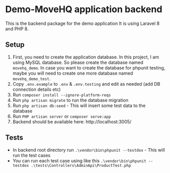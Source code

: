 # Demo-MoveHQ application backend
This is the backend package for the demo application
It is using Laravel 8 and PHP 8.

## Setup
1) First, you need to create the application database. In this project, I am using MySQL database. So please create the database named `movehq_demo`.
In case you want to create the database for phpunit testing, maybe you will need to create one more database named `movehq_demo_test`.
2) Copy `.env.example` to `.env` & `.env.testing` and edit as needed (add DB connection details etc)
2) Run `composer install --ignore-platform-reqs`
2) Run `php artisan migrate` to run the database migration
3) Run `php artisan db:seed` - This will insert some test data to the database
4) Run `PHP artisan server` or `composer serve:app`
5) Backend should be available here: http://localhost:3005/

## Tests
- In backend root directory run `.\vendor\bin\phpunit --testdox` - This will run the test cases
- You can run each test case using like this `.\vendor\bin\phpunit --testdox .\tests\Controllers\AdminApi\ProductTest.php`